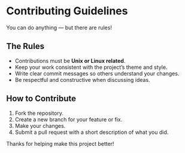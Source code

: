 # Contributing Guidelines

You can do anything — but there are rules!  

## The Rules
- Contributions must be **Unix or Linux related**.  
- Keep your work consistent with the project’s theme and style.  
- Write clear commit messages so others understand your changes.  
- Be respectful and constructive when discussing ideas.  

## How to Contribute
1. Fork the repository.  
2. Create a new branch for your feature or fix.  
3. Make your changes.  
4. Submit a pull request with a short description of what you did.  

Thanks for helping make this project better!
